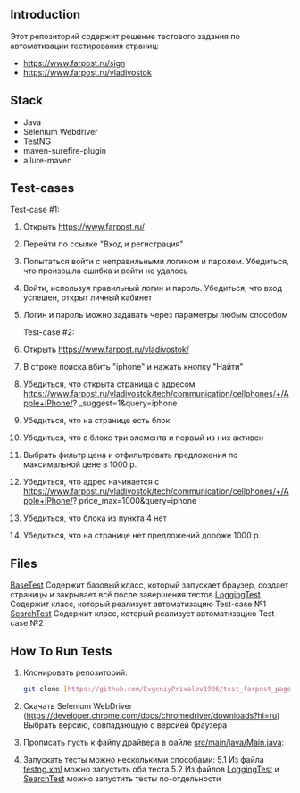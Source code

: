 Introduction
------------

Этот репозиторий содержит решение тестового задания по автоматизации тестирования страниц:
- https://www.farpost.ru/sign
- https://www.farpost.ru/vladivostok

## Stack

 - Java
 - Selenium Webdriver
 - TestNG
 - maven-surefire-plugin
 - allure-maven

Test-cases
------------

Test-case #1:
1. Открыть https://www.farpost.ru/
2. Перейти по ссылке "Вход и регистрация"
3. Попытаться войти с неправильными логином и паролем. Убедиться, что
произошла ошибка и войти не удалось
4. Войти, используя правильный логин и пароль. Убедиться, что вход успешен,
открыт личный кабинет
5. Логин и пароль можно задавать через параметры любым способом

   Test-case #2:
1. Открыть https://www.farpost.ru/vladivostok/
2. В строке поиска вбить "iphone" и нажать кнопку "Найти"
3. Убедиться, что открыта страница с адресом
https://www.farpost.ru/vladivostok/tech/communication/cellphones/+/Apple+iPhone/?
_suggest=1&query=iphone
4. Убедиться, что на странице есть блок
5. Убедиться, что в блоке три элемента и первый из них активен
6. Выбрать фильтр цена и отфильтровать предложения по максимальной цене в
1000 р.
7. Убедиться, что адрес начинается с
https://www.farpost.ru/vladivostok/tech/communication/cellphones/+/Apple+iPhone/?
price_max=1000&query=iphone
8. Убедиться, что блока из пункта 4 нет
9. Убедиться, что на странице нет предложений дороже 1000 р.

Files
-----

[BaseTest](test_farpost_page/src/test/java/tests/base/BaseTest.java) Содержит базовый класс, который запускает браузер, создает страницы и закрывает всё после завершения тестов
[LoggingTest](test_farpost_page/src/test/java/tests/base/LoggingTest.java) Содержит класс, который реализует автоматизацию Test-case №1
[SearchTest](test_farpost_page/src/test/java/tests/base/SearchTest.java) Содержит класс, который реализует автоматизацию Test-case №2

How To Run Tests
----------------

1) Клонировать репозиторий:

    ```bash
    git clone [https://github.com/EvgeniyPrivalov1986/test_farpost_page.git](https://github.com/EvgeniyPrivalov1986/test_farpost_page.git)
    ```
    
2) Скачать Selenium WebDriver (https://developer.chrome.com/docs/chromedriver/downloads?hl=ru)
   Выбрать версию, совпадающую с версией браузера

3) Прописать пусть к файлу драйвера в файле [src/main/java/Main.java](src/main/java/Main.java):

5) Запускать тесты можно несколькими способами:
  5.1 Из файла [testng.xml](test_farpost_page/src/test/resources/testng.xml) можно запустить оба теста
  5.2 Из файлов [LoggingTest](test_farpost_page/src/test/java/tests/loggingtest/LoggingTest.java) и [SearchTest](test_farpost_page/src/test/java/tests/searchtest/SearchTest.java) можно запустить тесты по-отдельности
